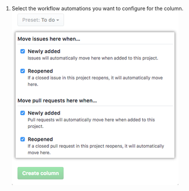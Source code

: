 1. Select the workflow automations you want to configure for the column.
![List of options for automating the column](/assets/images/help/projects/select-automation-options-new-column.png)
